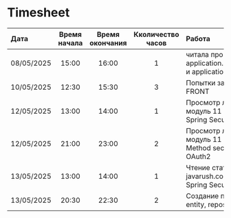 # Timesheet



| Дата  | Время начала  | Время окончания | Кколичество часов | Работа |
|:---|:---:|:---:|:---:|:---|
| 08/05/2025 | 15:00 | 16:00 | 1 | читала про разницу application.properties и application.yaml |
| 10/05/2025 | 12:30 | 15:30 | 3 | Попытки запустить FRONT |
| 12/05/2025 | 13:00 | 14:00 | 1 | Просмотр лекции модуль 11 про Spring Security |
| 12/05/2025 | 21:00 | 23:00 | 2 | Просмотр лекции модуль 11 про Method security и OAuth2 |
| 13/05/2025 | 13:00 | 14:00 | 1 | Чтение статьи на javarush.com о Spring Security |
| 13/05/2025 | 20:30 | 22:30 | 2 | Создание проекта, entity, repository |

